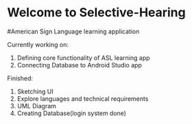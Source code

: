 # Welcome to Selective-Hearing
#American Sign Language learning application

Currently working on:
1.    Defining core functionality of ASL learning app
2.    Connecting Database to Android Studio app

Finished:
1.    Sketching UI
2.    Explore languages and technical requirements
3.    UML Diagram
4.    Creating Database(login system done)
